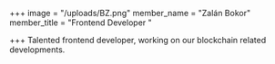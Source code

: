 +++
image = "/uploads/BZ.png"
member_name = "Zalán Bokor"
member_title = "Frontend Developer "

+++
Talented frontend developer, working on our blockchain related developments. 